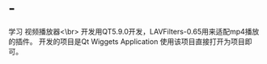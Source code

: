# -
学习
视频播放器<\br>
  开发用QT5.9.0开发，LAVFilters-0.65用来适配mp4播放的插件。
  开发的项目是Qt Wiggets Application
使用该项目直接打开为项目即可。
